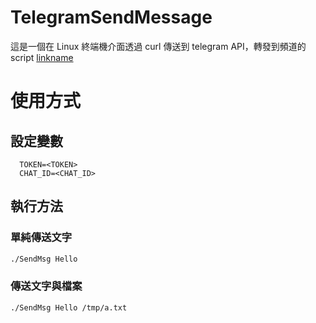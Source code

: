 # TelegramSendMessage
這是一個在 Linux 終端機介面透過 curl 傳送到 telegram API，轉發到頻道的 script
[linkname](https://youtu.be/Ju9MTZhzMJo)

# 使用方式
## 設定變數
```
  TOKEN=<TOKEN>
  CHAT_ID=<CHAT_ID>
```  
## 執行方法
### 單純傳送文字
```bash
./SendMsg Hello
```
### 傳送文字與檔案  
```bash
./SendMsg Hello /tmp/a.txt
```
